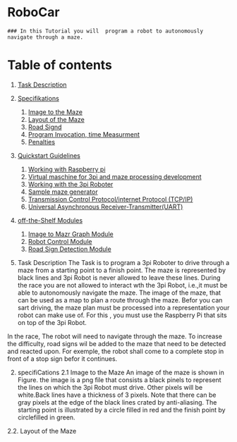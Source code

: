 # RoboCar

    ### In this Tutorial you will  program a robot to autonomously navigate through a maze. 

# Table of contents
1. [Task Description](#introduction)
2. [Specifikations](#paragraph1)
    1. [Image to the Maze](#subparagraph1)
    2. [Layout of the Maze](#subparagraph1)
    3. [Road Signd](#subparagraph1)
    4. [Program Invocation, time Measurment](#subparagraph1)
    5. [Penalties](#subparagraph1)
3. [Quickstart Guidelines](#paragraph2)
    1. [Working with Raspberry pi](#subparagraph1)
    2. [ Virtual maschine for 3pi and maze processing development ](#subparagraph1)
    3. [ Working with the 3pi Roboter](#subparagraph1)
    4. [Sample maze generator](#subparagraph1)
    5. [Transmission Control Protocol/internet Protocol (TCP/IP)](#subparagraph1)
    6. [Universal Asynchronous Receiver-Transmitter(UART)](#subparagraph1)
3. [off-the-Shelf Modules](#paragraph2)
    1. [Image to Mazr Graph Module](#subparagraph1)
    2. [ Robot Control Module ](#subparagraph1)
    3. [ Road Sign Detection Module](#subparagraph1)

1. Task Description
The Task is to program a 3pi Roboter to drive through a maze from a starting point to a finish point. The maze is represented by black lines and 3pi Robot is never allowed to leave these lines. During the race you are not allowed to interact wth the 3pi Robot, i.e.,it must be able to autonomously navigate the maze. The image of the maze, that can be used as a map to plan a route through the maze. Befor you can sart driving, the maze plan must be processed into a representation your robot can make use of. For this , you must use the Raspberry Pi that sits on top of the 3pi Robot.

In the race, The robot will need to navigate through the maze. To increase the difficulty, road signs wil be added to the maze that need to be detected and reacted upon. For exemple, the robot shall come to a complete stop in front of a stop sign befor it continues.

2. specifiCations
2.1 Image to the Maze
An image of the maze is shown in Figure. the image is a png file that consists a black  pinels to represent the lines on which the 3pi Robot must drive. Other pixels will be white.Back lines have a thickness of 3 pixels. Note that there can be gray pixels at the edge of the black lines crated by anti-aliasing. The starting point is illustrated by a circle filled in red and the finish point by circlefilled in green.

2.2. Layout of the Maze

